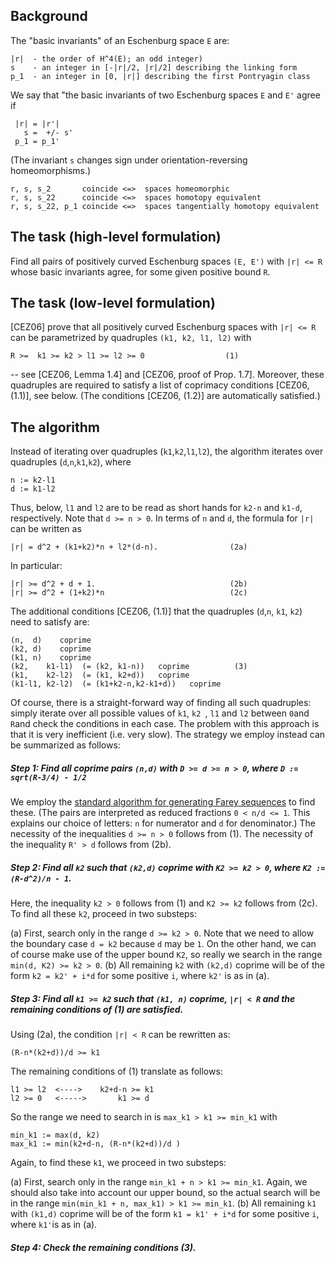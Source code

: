 ## Background

The "basic invariants" of an Eschenburg space `E` are:  

    |r|  - the order of H^4(E); an odd integer)
    s    - an integer in [-|r|/2, |r|/2] describing the linking form
    p_1  - an integer in [0, |r|] describing the first Pontryagin class

We say that "the basic invariants of two Eschenburg spaces `E` and `E'` agree if

     |r| = |r'|
       s =  +/- s' 
     p_1 = p_1'

(The invariant `s` changes sign under orientation-reversing homeomorphisms.)

    r, s, s_2       coincide <=>  spaces homeomorphic
    r, s, s_22      coincide <=>  spaces homotopy equivalent
    r, s, s_22, p_1 coincide <=>  spaces tangentially homotopy equivalent


## The task (high-level formulation)
Find all pairs of positively curved Eschenburg spaces `(E, E')` with `|r| <= R` whose basic invariants agree, for some given positive bound `R`.
     
## The task (low-level formulation)
[CEZ06] prove that all positively curved Eschenburg spaces with `|r| <= R` can be parametrized by 
quadruples `(k1, k2, l1, l2)` with

    R >=  k1 >= k2 > l1 >= l2 >= 0                  (1)

-- see [CEZ06, Lemma 1.4] and [CEZ06, proof of Prop. 1.7].  Moreover, these quadruples are required to satisfy a list of coprimacy conditions [CEZ06, (1.1)], see below.  (The conditions [CEZ06, (1.2)] are automatically satisfied.)  

## The algorithm
Instead of iterating over quadruples (`k1`,`k2`,`l1`,`l2`), the algorithm iterates over quadruples (`d`,`n`,`k1`,`k2`), where

    n := k2-l1
    d := k1-l2

Thus, below, `l1` and `l2` are to be read as short hands for `k2-n` and `k1-d`, respectively.
Note that `d >= n > 0`.  In terms of `n` and `d`, the formula for `|r|` can be written as

    |r| = d^2 + (k1+k2)*n + l2*(d-n).                (2a)

In particular:  

    |r| >= d^2 + d + 1.                              (2b)
    |r| >= d^2 + (1+k2)*n                            (2c)
        
The additional conditions [CEZ06, (1.1)] that the quadruples (`d`,`n`, `k1`, `k2`) need to satisfy are:

    (n,  d)    coprime
    (k2, d)    coprime
    (k1, n)    coprime
    (k2,    k1-l1)  (= (k2, k1-n))   coprime          (3)
    (k1,    k2-l2)  (= (k1, k2+d))   coprime
    (k1-l1, k2-l2)  (= (k1+k2-n,k2-k1+d))   coprime
    
Of course, there is a straight-forward way of finding all such quadruples:  simply iterate over all possible values of `k1`, `k2 `, `l1` and `l2` between `0`and `R`and check the conditions in each case.  The problem with this approach is that it is very inefficient (i.e. very slow).  The strategy we employ instead can be summarized as follows:

##### Step 1:  Find all coprime pairs `(n,d)` with `D >= d >= n > 0`, where `D := sqrt(R-3/4) - 1/2`
We employ the [standard algorithm for generating Farey sequences](https://en.wikipedia.org/wiki/Farey_sequence#Next_term) to find these.  (The pairs are interpreted as reduced fractions `0 < n/d <= 1`.  This explains our choice of letters: `n` for numerator and `d` for denominator.)  The necessity of the inequalities `d >= n > 0` follows from (1).  The necessity of the inequality `R' > d` follows from (2b).

##### Step 2:  Find all `k2` such that `(k2,d)` coprime with `K2 >= k2 > 0`, where `K2 := (R-d^2)/n - 1`.
Here, the inequality `k2 > 0` follows from (1) and `K2 >= k2` follows from (2c). 
To find all these `k2`, proceed in two substeps:

(a) First, search only in the range `d >= k2 > 0`.  Note that we need to allow the boundary case `d = k2` because `d` may be `1`.
On the other hand, we can of course make use of the upper bound `K2`, so really we search in the range
`min(d, K2) >= k2 > 0`.
(b) All remaining `k2` with `(k2,d)` coprime will be of the form `k2 = k2' + i*d` for some positive `i`, where `k2'` is as in (a). 

##### Step 3:  Find all `k1 >= k2` such that `(k1, n)` coprime, `|r| < R` and the remaining conditions of (1) are satisfied.
Using (2a), the condition `|r| < R` can be rewritten as:

    (R-n*(k2+d))/d >= k1

The remaining conditions of (1) translate as follows:

    l1 >= l2  <---->    k2+d-n >= k1
    l2 >= 0   <----->       k1 >= d

So the range we need to search in is `max_k1 > k1 >= min_k1` with
 
    min_k1 := max(d, k2)
    max_k1 := min(k2+d-n, (R-n*(k2+d))/d )    
   
Again, to find these `k1`, we proceed in two substeps:

(a) First, search only in the range `min_k1 + n > k1 >= min_k1`. Again, we should also take into account our upper bound, so the actual search will be in the range  `min(min_k1 + n, max_k1) > k1 >= min_k1`. 
(b) All remaining `k1` with `(k1,d)` coprime will be of the form `k1 = k1' + i*d` for some positive `i`, where `k1'`is as in (a).

##### Step 4:  Check the remaining conditions (3).
